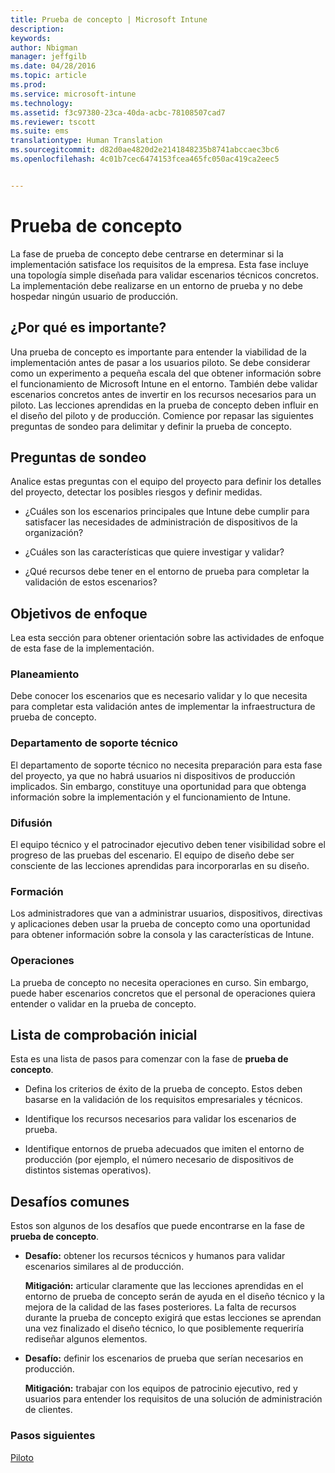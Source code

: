 ```yaml
---
title: Prueba de concepto | Microsoft Intune
description: 
keywords: 
author: Nbigman
manager: jeffgilb
ms.date: 04/28/2016
ms.topic: article
ms.prod: 
ms.service: microsoft-intune
ms.technology: 
ms.assetid: f3c97380-23ca-40da-acbc-78108507cad7
ms.reviewer: tscott
ms.suite: ems
translationtype: Human Translation
ms.sourcegitcommit: d82d0ae4820d2e2141848235b8741abccaec3bc6
ms.openlocfilehash: 4c01b7cec6474153fcea465fc050ac419ca2eec5


---
```


# Prueba de concepto
La fase de prueba de concepto debe centrarse en determinar si la implementación satisface los requisitos de la empresa. Esta fase incluye una topología simple diseñada para validar escenarios técnicos concretos.  La implementación debe realizarse en un entorno de prueba y no debe hospedar ningún usuario de producción.

## ¿Por qué es importante?
Una prueba de concepto es importante para entender la viabilidad de la implementación antes de pasar a los usuarios piloto. Se debe considerar como un experimento a pequeña escala del que obtener información sobre el funcionamiento de Microsoft Intune en el entorno. También debe validar escenarios concretos antes de invertir en los recursos necesarios para un piloto. Las lecciones aprendidas en la prueba de concepto deben influir en el diseño del piloto y de producción.
Comience por repasar las siguientes preguntas de sondeo para delimitar y definir la prueba de concepto.

## Preguntas de sondeo
Analice estas preguntas con el equipo del proyecto para definir los detalles del proyecto, detectar los posibles riesgos y definir medidas.

-   ¿Cuáles son los escenarios principales que Intune debe cumplir para satisfacer las necesidades de administración de dispositivos de la organización?

-   ¿Cuáles son las características que quiere investigar y validar?

-   ¿Qué recursos debe tener en el entorno de prueba para completar la validación de estos escenarios?

## Objetivos de enfoque
Lea esta sección para obtener orientación sobre las actividades de enfoque de esta fase de la implementación.

### Planeamiento
Debe conocer los escenarios que es necesario validar y lo que necesita para completar esta validación antes de implementar la infraestructura de prueba de concepto.

### Departamento de soporte técnico
El departamento de soporte técnico no necesita preparación para esta fase del proyecto, ya que no habrá usuarios ni dispositivos de producción implicados. Sin embargo, constituye una oportunidad para que obtenga información sobre la implementación y el funcionamiento de Intune.

### Difusión
El equipo técnico y el patrocinador ejecutivo deben tener visibilidad sobre el progreso de las pruebas del escenario. El equipo de diseño debe ser consciente de las lecciones aprendidas para incorporarlas en su diseño.

### Formación
Los administradores que van a administrar usuarios, dispositivos, directivas y aplicaciones deben usar la prueba de concepto como una oportunidad para obtener información sobre la consola y las características de Intune.

### Operaciones
La prueba de concepto no necesita operaciones en curso. Sin embargo, puede haber escenarios concretos que el personal de operaciones quiera entender o validar en la prueba de concepto.

## Lista de comprobación inicial
Esta es una lista de pasos para comenzar con la fase de **prueba de concepto**.

-   Defina los criterios de éxito de la prueba de concepto. Estos deben basarse en la validación de los requisitos empresariales y técnicos.

-   Identifique los recursos necesarios para validar los escenarios de prueba.

-   Identifique entornos de prueba adecuados que imiten el entorno de producción (por ejemplo, el número necesario de dispositivos de distintos sistemas operativos).

## Desafíos comunes
Estos son algunos de los desafíos que puede encontrarse en la fase de **prueba de concepto**.

-   **Desafío:** obtener los recursos técnicos y humanos para validar escenarios similares al de producción.

    **Mitigación:** articular claramente que las lecciones aprendidas en el entorno de prueba de concepto serán de ayuda en el diseño técnico y la mejora de la calidad de las fases posteriores. La falta de recursos durante la prueba de concepto exigirá que estas lecciones se aprendan una vez finalizado el diseño técnico, lo que posiblemente requeriría rediseñar algunos elementos.

-   **Desafío:** definir los escenarios de prueba que serían necesarios en producción.

    **Mitigación:** trabajar con los equipos de patrocinio ejecutivo, red y usuarios para entender los requisitos de una solución de administración de clientes.

### Pasos siguientes
[Piloto](pilot.md)



<!--HONumber=Jun16_HO4-->



